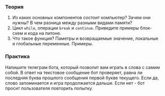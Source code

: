 ### Теория

1. Из каких основных компонентов состоит компьютер? Зачем они нужны? В чем разница между разными видами памяти?
2. Цикл `while`, операции `break` и `continue`. Приведите примеры блок-схем и кода на питоне.
3. Что такое функция? Паметры и возвращаемые значение, локальные и глобальные переменные. Примеры.

### Практика

Напишите телеграм бота, который позволит вам играть в слова с самим собой. В ответ на текстовое сообщение бот проверяет, равна ли последняя буква прошлого сообщения первой букве текущего. Если да, слово запоминается и игра продолжается дальше. Если нет - бот просит пользователя повторить попытку.
